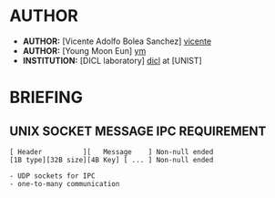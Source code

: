 AUTHOR
======
 - __AUTHOR:__ [Vicente Adolfo Bolea Sanchez] [vicente]
 - __AUTHOR:__ [Young Moon Eun] [ym]
 - __INSTITUTION:__ [DICL laboratory] [dicl] at [UNIST]

BRIEFING
========

UNIX SOCKET MESSAGE IPC REQUIREMENT
---

    [ Header          ][   Message    ] Non-null ended
    [1B type][32B size][4B Key] [ ... ] Non-null ended  

    - UDP sockets for IPC 
    - one-to-many communication

<!-- Links -->
[vicente]:  https://github.com/vicentebolea
[ym]:       https://github.com/youngmoon01
[dicl]:     http://dicl.unist.ac.kr
